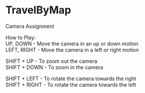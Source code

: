 # TravelByMap
Camera Assignment

How to Play:\
UP, DOWN - Move the camera in an up or down motion\
LEFT, RIGHT - Move the camera in a left or right motion

SHIFT + UP - To zoom out the camera\
SHIFT + DOWN - To zoom in the camera

SHIFT + LEFT - To rotate the camera towards the right\
SHIFT + RIGHT - To rotate the camera towards the left
